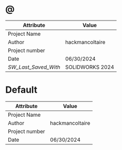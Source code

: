 # @
| Attribute | Value |
| ---  | ---     |
| Project Name |  |
| Author | hackmancoltaire |
| Project number |  |
| Date | 06/30/2024 |
| _SW_Last_Saved_With_ | SOLIDWORKS 2024 |
# Default
| Attribute | Value |
| ---  | ---     |
| Project Name |  |
| Author | hackmancoltaire |
| Project number |  |
| Date | 06/30/2024 |

